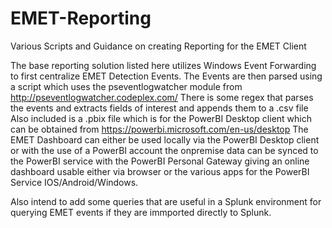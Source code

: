 # EMET-Reporting
Various Scripts and Guidance on creating Reporting for the EMET Client

The base reporting solution listed here utilizes Windows Event Forwarding to first centralize EMET Detection Events.
The Events are then parsed using a script which uses the pseventlogwatcher module from http://pseventlogwatcher.codeplex.com/
There is some regex that parses the events and extracts fields of interest and appends them to a .csv file
Also included is a .pbix file which is for the PowerBI Desktop client which can be obtained from https://powerbi.microsoft.com/en-us/desktop
The EMET Dashboard can either be used locally via the PowerBI Desktop client or with the use of a PowerBI account the onpremise data can 
be synced to the PowerBI service with the PowerBI Personal Gateway giving an online dashboard usable either via browser or the various
apps for the PowerBI Service IOS/Android/Windows.

Also intend to add some queries that are useful in a Splunk environment for querying EMET events if they are immported directly
to Splunk.
